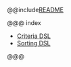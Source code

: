 @@include[README](../../../../README.md)

@@@ index

* [Criteria DSL](criteria.md)
* [Sorting DSL](sorting.md)

@@@

